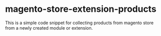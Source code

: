 # magento-store-extension-products
This is a simple code snippet for collecting products from magento store from a newly created module or extension.
